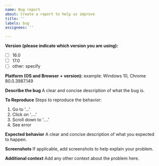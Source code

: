 ```yaml
---
name: Bug report
about: Create a report to help us improve
title: ''
labels: bug
assignees: ''

---
```


**Version (please indicate which version you are using):**
- [ ] 16.0
- [ ] 17.0
- [ ] other: specify

**Platform (OS and Browser + version):**
example: Windows 10, Chrome 80.0.3987.149


**Describe the bug**
A clear and concise description of what the bug is.

**To Reproduce**
Steps to reproduce the behavior:
1. Go to '...'
2. Click on '....'
3. Scroll down to '....'
4. See error

**Expected behavior**
A clear and concise description of what you expected to happen.

**Screenshots**
If applicable, add screenshots to help explain your problem.

**Additional context**
Add any other context about the problem here.
